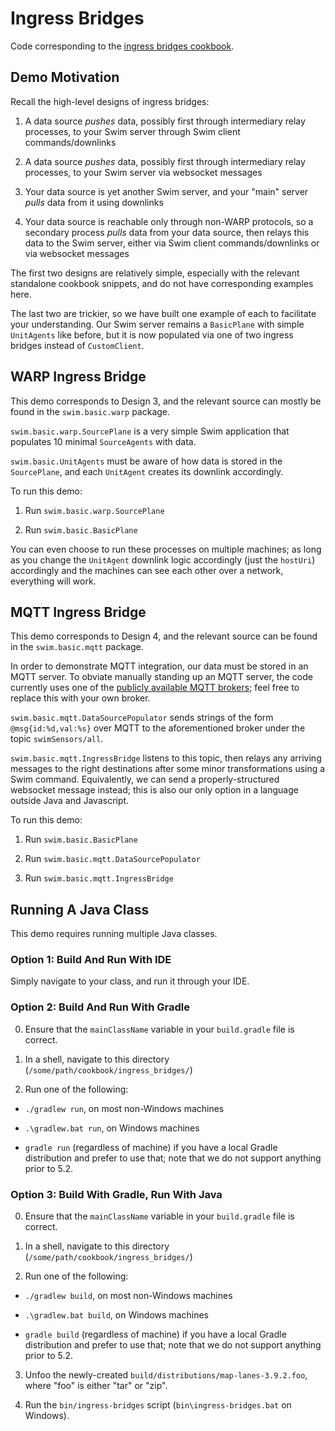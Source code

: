 # Ingress Bridges

Code corresponding to the [ingress bridges cookbook](https://swim.dev/tutorials/ingress-bridges/).

## Demo Motivation

Recall the high-level designs of ingress bridges:

1. A data source *pushes* data, possibly first through intermediary relay processes, to your Swim server through Swim client commands/downlinks

2. A data source *pushes* data, possibly first through intermediary relay processes, to your Swim server via websocket messages

3. Your data source is yet another Swim server, and your "main" server *pulls* data from it using downlinks

4. Your data source is reachable only through non-WARP protocols, so a secondary process *pulls* data from your data source, then relays this data to the Swim server, either via Swim client commands/downlinks or via websocket messages

The first two designs are relatively simple, especially with the relevant standalone cookbook snippets, and do not have corresponding examples here.

The last two are trickier, so we have built one example of each to facilitate your understanding. Our Swim server remains a `BasicPlane` with simple `UnitAgents` like before, but it is now populated via one of two ingress bridges instead of `CustomClient`.

## WARP Ingress Bridge

This demo corresponds to Design 3, and the relevant source can mostly be found in the `swim.basic.warp` package.

`swim.basic.warp.SourcePlane` is a very simple Swim application that populates 10 minimal `SourceAgents` with data.

`swim.basic.UnitAgents` must be aware of how data is stored in the `SourcePlane`, and each `UnitAgent` creates its downlink accordingly.

To run this demo:

1. Run `swim.basic.warp.SourcePlane`

2. Run `swim.basic.BasicPlane`

You can even choose to run these processes on multiple machines; as long as you change the `UnitAgent` downlink logic accordingly (just the `hostUri`) accordingly and the machines can see each other over a network, everything will work.

## MQTT Ingress Bridge

This demo corresponds to Design 4, and the relevant source can be found in the `swim.basic.mqtt` package.

In order to demonstrate MQTT integration, our data must be stored in an MQTT server. To obviate manually standing up an MQTT server, the code currently uses one of the [publicly available MQTT brokers](https://github.com/mqtt/mqtt.github.io/wiki/public_brokers); feel free to replace this with your own broker.

`swim.basic.mqtt.DataSourcePopulator` sends strings of the form `@msg{id:%d,val:%s}` over MQTT to the aforementioned broker under  the topic `swimSensors/all`.

`swim.basic.mqtt.IngressBridge` listens to this topic, then relays any arriving messages to the right destinations after some minor transformations using a Swim command. Equivalently, we can send a properly-structured websocket message instead; this is also our only option in a language outside Java and Javascript.

To run this demo:

1. Run `swim.basic.BasicPlane`

2. Run `swim.basic.mqtt.DataSourcePopulator`

3. Run `swim.basic.mqtt.IngressBridge`

## Running A Java Class

This demo requires running multiple Java classes.

### Option 1: Build And Run With IDE

Simply navigate to your class, and run it through your IDE.

### Option 2: Build And Run With Gradle

0. Ensure that the `mainClassName` variable in your `build.gradle` file is correct.

1. In a shell, navigate to this directory (`/some/path/cookbook/ingress_bridges/`)

2. Run one of the following:

  - `./gradlew run`, on most non-Windows machines
  
  - `.\gradlew.bat run`, on Windows machines

  - `gradle run` (regardless of machine) if you have a local Gradle distribution and prefer to use that; note that we do not support anything prior to 5.2.

### Option 3: Build With Gradle, Run With Java

0. Ensure that the `mainClassName` variable in your `build.gradle` file is correct.

1. In a shell, navigate to this directory (`/some/path/cookbook/ingress_bridges/`)

2. Run one of the following:

  - `./gradlew build`, on most non-Windows machines
  
  - `.\gradlew.bat build`, on Windows machines

  - `gradle build` (regardless of machine) if you have a local Gradle distribution and prefer to use that; note that we do not support anything prior to 5.2.

3. Unfoo the newly-created `build/distributions/map-lanes-3.9.2.foo`, where "foo" is either "tar" or "zip".

4. Run the `bin/ingress-bridges` script (`bin\ingress-bridges.bat` on Windows).
